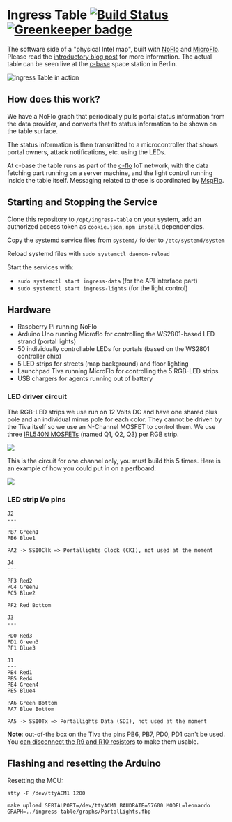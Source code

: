 Ingress Table [![Build Status](https://travis-ci.org/c-base/ingress-table.svg?branch=master)](https://travis-ci.org/c-base/ingress-table) [![Greenkeeper badge](https://badges.greenkeeper.io/c-base/ingress-table.svg)](https://greenkeeper.io/)
=============

The software side of a "physical Intel map", built with [NoFlo](http://noflojs.org) and [MicroFlo](http://microflo.org). Please read the [introductory blog post](http://bergie.iki.fi/blog/ingress-table/) for more information. The actual table can be seen live at the [c-base](http://c-base.org/) space station in Berlin.

![Ingress Table in action](https://cloud.githubusercontent.com/assets/3346/25990625/b05e8dde-3700-11e7-8b90-ff89da860a01.jpg)

## How does this work?

We have a NoFlo graph that periodically pulls portal status information from the data provider, and converts that to status information to be shown on the table surface.

The status information is then transmitted to a microcontroller that shows portal owners, attack notifications, etc. using the LEDs.

At c-base the table runs as part of the [c-flo](https://github.com/c-base/c-flo) IoT network, with the data fetching part running on a server machine, and the light control running inside the table itself. Messaging related to these is coordinated by [MsgFlo](https://msgflo.org).

## Starting and Stopping the Service

Clone this repository to `/opt/ingress-table` on your system, add an authorized access token as `cookie.json`, `npm install` dependencies.

Copy the systemd service files from `systemd/` folder to `/etc/systemd/system`

Reload systemd files with `sudo systemctl daemon-reload`

Start the services with:

* `sudo systemctl start ingress-data` (for the API interface part)
* `sudo systemctl start ingress-lights` (for the light control)

## Hardware

* Raspberry Pi running NoFlo
* Arduino Uno running Microflo for controlling the WS2801-based LED strand (portal lights)
* 50 individually controllable LEDs for portals (based on the WS2801 controller chip)
* 5 LED strips for streets (map background) and floor lighting
* Launchpad Tiva running MicroFlo for controlling the 5 RGB-LED strips
* USB chargers for agents running out of battery

### LED driver circuit

The RGB-LED strips we use run on 12 Volts DC and have one shared plus pole and an individual
minus pole for each color. They cannot be driven by the Tiva itself so we use an N-Channel MOSFET
to control them. We use three [IRL540N MOSFETs](http://www.irf.com/product-info/datasheets/data/irl540n.pdf) (named Q1, Q2, Q3) per RGB strip.
  
![](https://raw.githubusercontent.com/c-base/ingress-table/master/RGB-Channel%20Schematic.png)

This is the circuit for one channel only, you must build this 5 times. Here is an example of how you could
put in on a perfboard:

![](https://github.com/c-base/ingress-table/blob/8ff081f4ea03c158d300b17b2abb8601b72aa9ce/RGB-Channel%20Breadboard-Example.png?raw=true)


### LED strip i/o pins


```
J2
---

PB7 Green1
PB6 Blue1

PA2 -> SSI0Clk => Portallights Clock (CKI), not used at the moment

J4
---

PF3 Red2
PC4 Green2
PC5 Blue2

PF2 Red Bottom

J3
---

PD0 Red3
PD1 Green3
PF1 Blue3

J1
---
PB4 Red1
PB5 Red4
PE4 Green4
PE5 Blue4

PA6 Green Bottom
PA7 Blue Bottom

PA5 -> SSI0Tx => Portallights Data (SDI), not used at the moment
```

**Note**: out-of-the box on the Tiva the pins PB6, PB7, PD0, PD1 can't be used. You [can disconnect the R9 and R10 resistors](http://e2e.ti.com/support/microcontrollers/tiva_arm/f/908/t/290329.aspx) to make them usable.

## Flashing and resetting the Arduino

Resetting the MCU:

    stty -F /dev/ttyACM1 1200

    make upload SERIALPORT=/dev/ttyACM1 BAUDRATE=57600 MODEL=leonardo GRAPH=../ingress-table/graphs/PortalLights.fbp
